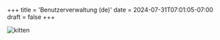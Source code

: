 +++
title = 'Benutzerverwaltung (de)'
date = 2024-07-31T07:01:05-07:00
draft = false
+++

![kitten](resources/mail-address.png)
